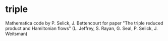 # triple
Mathematica code by P. Selick, J. Bettencourt for paper "The triple reduced product and Hamiltonian flows" (L. Jeffrey, S. Rayan, G. Seal, P. Selick, J. Weitsman)
